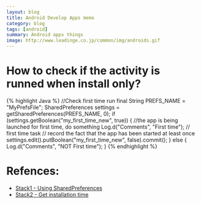 ```yaml
---
layout: blog
title: Android Develop Apps memo
category: blog
tags: [android]
summary: Android apps things
image: http://www.leadinge.co.jp/common/img/androids.gif
---
```


# How to check if the activity is runned when install only?

{% highlight Java %}
    //Check first time run
    final String PREFS_NAME = "MyPrefsFile";
    SharedPreferences settings = getSharedPreferences(PREFS_NAME, 0);
    if (settings.getBoolean("my_first_time_new", true)) {
        //the app is being launched for first time, do something
        Log.d("Comments", "First time");
                 // first time task
        // record the fact that the app has been started at least once
        settings.edit().putBoolean("my_first_time_new", false).commit();
    } else {
      Log.d("Comments", "NOT First time");
    }
{% endhighlight %}

# Refences:

* [Stack1 - Using SharedPreferences](http://stackoverflow.com/questions/4636141/determine-if-android-app-is-the-first-time-used)
* [Stack2 - Get installation time](http://stackoverflow.com/questions/2831333/how-to-get-app-install-time-from-android)
